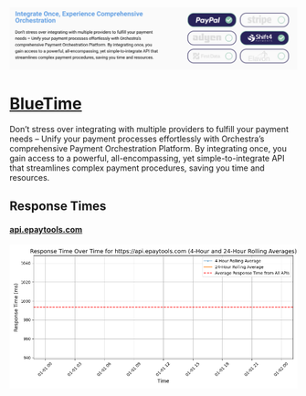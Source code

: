 [![Visit BlueTime](imagePreview.png)](https://bluetime.io)

# [BlueTime](https://bluetime.io)

Don’t stress over integrating with multiple providers to fulfill your payment needs – Unify your payment processes effortlessly with Orchestra’s comprehensive Payment Orchestration Platform. By integrating once, you gain access to a powerful, all-encompassing, yet simple-to-integrate API that streamlines complex payment procedures, saving you time and resources.

## Response Times

#### [api.epaytools.com](https://api.epaytools.com)

![api.epaytools.com](response-time-charts/6170692e65706179746f6f6c732e636f6d.png)
